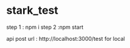 # stark_test
step 1 : npm i
step 2 :npm start

api post url : http://localhost:3000/test for local 
